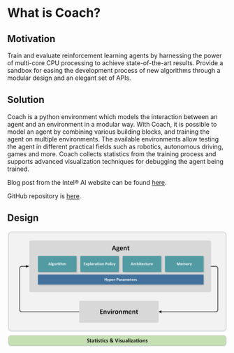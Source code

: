 # What is Coach?

## Motivation

Train and evaluate reinforcement learning agents by harnessing the power of multi-core CPU processing to achieve state-of-the-art results. Provide a sandbox for easing the development process of new algorithms through a modular design and an elegant set of APIs. 

## Solution

Coach is a python environment which models the interaction between an agent and an environment in a modular way.
With Coach, it is possible to model an agent by combining various building blocks, and training the agent on multiple environments.
The available environments allow testing the agent in different practical fields such as robotics, autonomous driving, games and more. 
Coach collects statistics from the training process and supports advanced visualization techniques for debugging the agent being trained.



Blog post from the Intel® AI website can be found [here](https://ai.intel.com/reinforcement-learning-coach-intel/).

GitHub repository is [here](https://github.com/NervanaSystems/coach). 

## Design

<img src="img/design.png" alt="Coach Design" style="width: 800px;"/>




